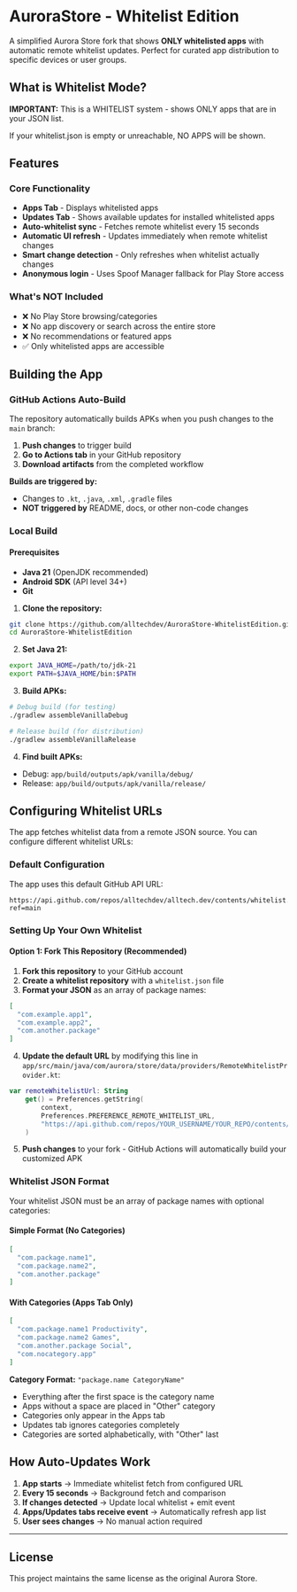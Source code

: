 # AuroraStore - Whitelist Edition

A simplified Aurora Store fork that shows **ONLY whitelisted apps** with automatic remote whitelist updates. Perfect for curated app distribution to specific devices or user groups.

## What is Whitelist Mode?

**IMPORTANT:** This is a WHITELIST system - shows ONLY apps that are in your JSON list.

If your whitelist.json is empty or unreachable, NO APPS will be shown.

## Features

### Core Functionality
- **Apps Tab** - Displays whitelisted apps
- **Updates Tab** - Shows available updates for installed whitelisted apps
- **Auto-whitelist sync** - Fetches remote whitelist every 15 seconds
- **Automatic UI refresh** - Updates immediately when remote whitelist changes
- **Smart change detection** - Only refreshes when whitelist actually changes
- **Anonymous login** - Uses Spoof Manager fallback for Play Store access

### What's NOT Included
- ❌ No Play Store browsing/categories
- ❌ No app discovery or search across the entire store
- ❌ No recommendations or featured apps
- ✅ Only whitelisted apps are accessible

## Building the App

### GitHub Actions Auto-Build

The repository automatically builds APKs when you push changes to the `main` branch:

1. **Push changes** to trigger build
2. **Go to Actions tab** in your GitHub repository
3. **Download artifacts** from the completed workflow

**Builds are triggered by:**
- Changes to `.kt`, `.java`, `.xml`, `.gradle` files
- **NOT triggered by** README, docs, or other non-code changes

### Local Build

#### Prerequisites
- **Java 21** (OpenJDK recommended)
- **Android SDK** (API level 34+)
- **Git**

1. **Clone the repository:**
```bash
git clone https://github.com/alltechdev/AuroraStore-WhitelistEdition.git
cd AuroraStore-WhitelistEdition
```

2. **Set Java 21:**
```bash
export JAVA_HOME=/path/to/jdk-21
export PATH=$JAVA_HOME/bin:$PATH
```

3. **Build APKs:**
```bash
# Debug build (for testing)
./gradlew assembleVanillaDebug

# Release build (for distribution)
./gradlew assembleVanillaRelease
```

4. **Find built APKs:**
- Debug: `app/build/outputs/apk/vanilla/debug/`
- Release: `app/build/outputs/apk/vanilla/release/`

## Configuring Whitelist URLs

The app fetches whitelist data from a remote JSON source. You can configure different whitelist URLs:

### Default Configuration

The app uses this default GitHub API URL:
```
https://api.github.com/repos/alltechdev/alltech.dev/contents/whitelist.json?ref=main
```

### Setting Up Your Own Whitelist

#### Option 1: Fork This Repository (Recommended)

1. **Fork this repository** to your GitHub account
2. **Create a whitelist repository** with a `whitelist.json` file
3. **Format your JSON** as an array of package names:
```json
[
  "com.example.app1",
  "com.example.app2",
  "com.another.package"
]
```

4. **Update the default URL** by modifying this line in `app/src/main/java/com/aurora/store/data/providers/RemoteWhitelistProvider.kt`:
```kotlin
var remoteWhitelistUrl: String
    get() = Preferences.getString(
        context,
        Preferences.PREFERENCE_REMOTE_WHITELIST_URL,
        "https://api.github.com/repos/YOUR_USERNAME/YOUR_REPO/contents/whitelist.json?ref=main"
    )
```

5. **Push changes** to your fork - GitHub Actions will automatically build your customized APK

### Whitelist JSON Format

Your whitelist JSON must be an array of package names with optional categories:

#### Simple Format (No Categories)
```json
[
  "com.package.name1",
  "com.package.name2",
  "com.another.package"
]
```

#### With Categories (Apps Tab Only)
```json
[
  "com.package.name1 Productivity",
  "com.package.name2 Games",
  "com.another.package Social",
  "com.nocategory.app"
]
```

**Category Format:** `"package.name CategoryName"`
- Everything after the first space is the category name
- Apps without a space are placed in "Other" category
- Categories only appear in the Apps tab
- Updates tab ignores categories completely
- Categories are sorted alphabetically, with "Other" last

## How Auto-Updates Work

1. **App starts** → Immediate whitelist fetch from configured URL
2. **Every 15 seconds** → Background fetch and comparison
3. **If changes detected** → Update local whitelist + emit event
4. **Apps/Updates tabs receive event** → Automatically refresh app list
5. **User sees changes** → No manual action required

---

## License

This project maintains the same license as the original Aurora Store.
